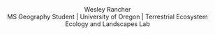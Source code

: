 <div align="center"> Wesley Rancher
<div align="center"> MS Geography Student | University of Oregon | Terrestrial Ecosystem Ecology and Landscapes Lab
